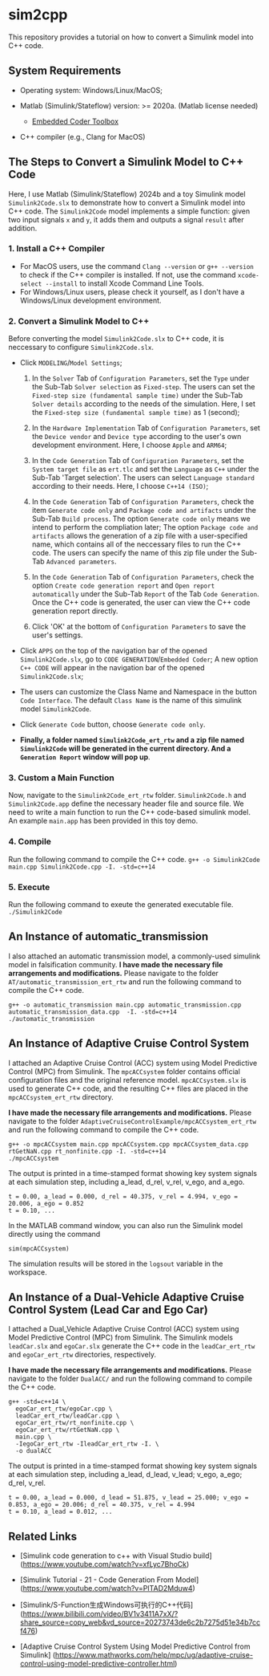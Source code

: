 # sim2cpp

This repository provides a tutorial on how to convert a Simulink model into C++ code. 


## System Requirements

- Operating system: Windows/Linux/MacOS;

- Matlab (Simulink/Stateflow) version: >= 2020a. (Matlab license needed)

    - [Embedded Coder Toolbox](https://www.mathworks.com/products/embedded-coder.html)

- C++ compiler (e.g., Clang for MacOS)


## The Steps to Convert a Simulink Model to C++ Code

Here, I use Matlab (Simulink/Stateflow) 2024b and a toy Simulink model `Simulink2Code.slx` to demonstrate how to convert a Simulink model into C++ code. 
The `Simulink2Code` model implements a simple function: given two input signals `x` and `y`, it adds them and outputs a signal `result` after addition.

### 1. Install a C++ Compiler

- For MacOS users, use the command `Clang --version` or `g++ --version` to check if the C++ compiler is installed.
  If not, use the command `xcode-select --install` to install Xcode Command Line Tools.
- For Windows/Linux users, please check it yourself, as I don't have a Windows/Linux development environment.

### 2. Convert a Simulink Model to C++

Before converting the model `Simulink2Code.slx` to C++ code, it is neccessary to configure `Simulink2Code.slx`.

- Click `MODELING`/`Model Settings`;
  
    1. In the `Solver` Tab of `Configuration Parameters`, set the `Type` under the Sub-Tab `Solver selection` as `Fixed-step`.
       The users can set the `Fixed-step size (fundamental sample time)` under the Sub-Tab `Solver details` according to the needs of the simulation.
       Here, I set the `Fixed-step size (fundamental sample time)` as 1 (second);

    2. In the `Hardware Implementation` Tab of `Configuration Parameters`, set the `Device vendor` and `Device type` according to the user's own development environment.
       Here, I choose `Apple` and `ARM64`;
       
    3. In the `Code Generation` Tab of `Configuration Parameters`, set the `System target file` as `ert.tlc` and set the `Language` as `C++` under the Sub-Tab 'Target selection'.
       The users can select `Language standard` according to their needs. Here, I choose `C++14 (ISO)`;
       
    4. In the `Code Generation` Tab of `Configuration Parameters`, check the item `Generate code only` and `Package code and artifacts` under the Sub-Tab `Build process`.
       The option `Generate code only` means we intend to perform the compliation later; The option `Package code and artifacts` allows the generation of a zip file with a user-specified name,
       which contains all of the neccessary files to run the C++ code. The users can specify the name of this zip file under the Sub-Tab `Advanced parameters`.
       
    5. In the `Code Generation` Tab of `Configuration Parameters`, check the option `Create code generation report` and `Open report automatically` under the Sub-Tab `Report` of the Tab `Code Generation`.
       Once the C++ code is generated, the user can view the C++ code generation report directly.

    6. Click 'OK' at the bottom of `Configuration Parameters` to save the user's settings.
       
- Click `APPS` on the top of the navigation bar of the opened `Simulink2Code.slx`, go to `CODE GENERATION`/`Embedded Coder`;
  A new option `C++ CODE` will appear in the navigation bar of the opened `Simulink2Code.slx`; 
  
- The users can customize the Class Name and Namespace in the button `Code Interface`. The default `Class Name` is the name of this simulink model `Simulink2Code`.

- Click `Generate Code` button, choose `Generate code only`. 

- **Finally, a folder named `Simulink2Code_ert_rtw` and a zip file named `Simulink2Code` will be generated in the current directory. And a `Generation Report` window will pop up**.

### 3. Custom a Main Function

Now, navigate to the `Simulink2Code_ert_rtw` folder. `Simulink2Code.h` and `Simulink2Code.app` define the necessary header file and source file. 
We need to write a main function to run the C++ code-based simulink model. An example `main.app` has been provided in this toy demo.

### 4. Compile 

Run the following command to compile the C++ code. 
`g++ -o Simulink2Code main.cpp Simulink2Code.cpp -I. -std=c++14`

### 5. Execute

Run the following command to exeute the generated executable file.
`./Simulink2Code`

## An Instance of automatic_transmission

I also attached an automatic transmission model, a commonly-used simulink model in falsification community.
**I have made the necessary file arrangements and modifications.**
Please navigate to the folder `AT/automatic_transmission_ert_rtw` and run the following command to compile the C++ code.
```
g++ -o automatic_transmission main.cpp automatic_transmission.cpp automatic_transmission_data.cpp  -I. -std=c++14
./automatic_transmission
```

## An Instance of Adaptive Cruise Control System 

I attached an Adaptive Cruise Control (ACC) system using Model Predictive Control (MPC) from Simulink.
The `mpcACCsystem` folder contains official configuration files and the original reference model. 
`mpcACCsystem.slx` is used to generate C++ code, and the resulting C++ files are placed in the `mpcACCsystem_ert_rtw` directory.

**I have made the necessary file arrangements and modifications.**
Please navigate to the folder `AdaptiveCruiseControlExample/mpcACCsystem_ert_rtw` and run the following command to compile the C++ code.
```
g++ -o mpcACCsystem main.cpp mpcACCsystem.cpp mpcACCsystem_data.cpp rtGetNaN.cpp rt_nonfinite.cpp -I. -std=c++14
./mpcACCsystem
```
The output is printed in a time-stamped format showing key system signals at each simulation step, including a_lead, d_rel, v_rel, v_ego, and a_ego.
```
t = 0.00, a_lead = 0.000, d_rel = 40.375, v_rel = 4.994, v_ego = 20.006, a_ego = 0.852
t = 0.10, ...
```

In the MATLAB command window, you can also run the Simulink model directly using the command 
```
sim(mpcACCsystem)
```

The simulation results will be stored in the `logsout` variable in the workspace.

## An Instance of a Dual-Vehicle Adaptive Cruise Control System (Lead Car and Ego Car)

I attached a Dual_Vehicle Adaptive Cruise Control (ACC) system using Model Predictive Control (MPC) from Simulink.
The Simulink models `leadCar.slx` and `egoCar.slx` generate the C++ code in the `leadCar_ert_rtw` and `egoCar_ert_rtw` directories, respectively.

**I have made the necessary file arrangements and modifications.**
Please navigate to the folder `DualACC/` and run the following command to compile the C++ code.
```
g++ -std=c++14 \
  egoCar_ert_rtw/egoCar.cpp \
  leadCar_ert_rtw/leadCar.cpp \
  egoCar_ert_rtw/rt_nonfinite.cpp \
  egoCar_ert_rtw/rtGetNaN.cpp \
  main.cpp \
  -IegoCar_ert_rtw -IleadCar_ert_rtw -I. \
  -o dualACC
```
The output is printed in a time-stamped format showing key system signals at each simulation step, including a_lead, d_lead, v_lead; v_ego, a_ego; d_rel, v_rel.
```
t = 0.00, a_lead = 0.000, d_lead = 51.875, v_lead = 25.000; v_ego = 0.853, a_ego = 20.006; d_rel = 40.375, v_rel = 4.994
t = 0.10, a_lead = 0.012, ...
```

## Related Links

- [Simulink code generation to c++ with Visual Studio build] (https://www.youtube.com/watch?v=xfLyc7BhoCk)

- [Simulink Tutorial - 21 - Code Generation From Model] (https://www.youtube.com/watch?v=PITAD2Mduw4)
  
- [Simulink/S-Function生成Windows可执行的C++代码] (https://www.bilibili.com/video/BV1v3411A7xX/?share_source=copy_web&vd_source=20273743de6c2b7275d51e34b7ccf476)

- [Adaptive Cruise Control System Using Model Predictive Control from Simulink] (https://www.mathworks.com/help/mpc/ug/adaptive-cruise-control-using-model-predictive-controller.html)




